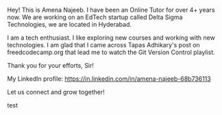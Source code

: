 Hey! This is Amena Najeeb. I have been an Online Tutor for over 4+ years now. We are working on an EdTech startup called Delta Sigma Technologies, we are located in Hyderabad.

I am a tech enthusiast. I like exploring new courses and working with new technologies. I am glad that I came across Tapas Adhikary's post on freedcodecamp.org that lead me to watch the Git Version Control playlist.

Thank you for your efforts, Sir!

My LinkedIn profile: https://in.linkedin.com/in/amena-najeeb-68b736113

Let us connect and grow together!

test
